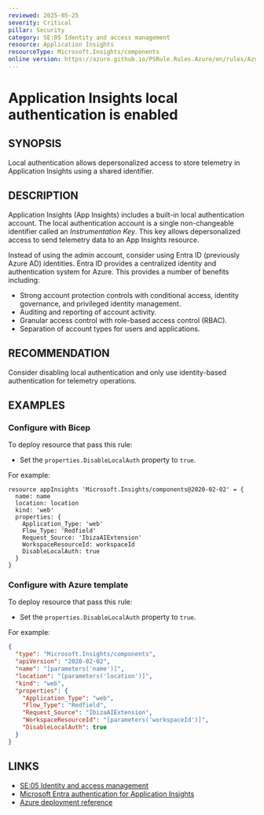```yaml
---
reviewed: 2025-05-25
severity: Critical
pillar: Security
category: SE:05 Identity and access management
resource: Application Insights
resourceType: Microsoft.Insights/components
online version: https://azure.github.io/PSRule.Rules.Azure/en/rules/Azure.AppInsights.LocalAuth/
---
```


# Application Insights local authentication is enabled

## SYNOPSIS

Local authentication allows depersonalized access to store telemetry in Application Insights using a shared identifier.

## DESCRIPTION

Application Insights (App Insights) includes a built-in local authentication account.
The local authentication account is a single non-changeable identifier called an _Instrumentation Key_.
This key allows depersonalized access to send telemetry data to an App Insights resource.

Instead of using the admin account, consider using Entra ID (previously Azure AD) identities.
Entra ID provides a centralized identity and authentication system for Azure.
This provides a number of benefits including:

- Strong account protection controls with conditional access, identity governance, and privileged identity management.
- Auditing and reporting of account activity.
- Granular access control with role-based access control (RBAC).
- Separation of account types for users and applications.

## RECOMMENDATION

Consider disabling local authentication and only use identity-based authentication for telemetry operations.

## EXAMPLES

### Configure with Bicep

To deploy resource that pass this rule:

- Set the `properties.DisableLocalAuth` property to `true`.

For example:

```bicep
resource appInsights 'Microsoft.Insights/components@2020-02-02' = {
  name: name
  location: location
  kind: 'web'
  properties: {
    Application_Type: 'web'
    Flow_Type: 'Redfield'
    Request_Source: 'IbizaAIExtension'
    WorkspaceResourceId: workspaceId
    DisableLocalAuth: true
  }
}
```

### Configure with Azure template

To deploy resource that pass this rule:

- Set the `properties.DisableLocalAuth` property to `true`.

For example:

```json
{
  "type": "Microsoft.Insights/components",
  "apiVersion": "2020-02-02",
  "name": "[parameters('name')]",
  "location": "[parameters('location')]",
  "kind": "web",
  "properties": {
    "Application_Type": "web",
    "Flow_Type": "Redfield",
    "Request_Source": "IbizaAIExtension",
    "WorkspaceResourceId": "[parameters('workspaceId')]",
    "DisableLocalAuth": true
  }
}
```

## LINKS

- [SE:05 Identity and access management](https://learn.microsoft.com/azure/well-architected/security/identity-access)
- [Microsoft Entra authentication for Application Insights](https://learn.microsoft.com/azure/azure-monitor/app/azure-ad-authentication)
- [Azure deployment reference](https://learn.microsoft.com/azure/templates/microsoft.insights/components)
